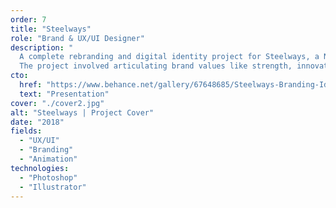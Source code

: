 ```yaml
---
order: 7
title: "Steelways"
role: "Brand & UX/UI Designer"
description: "
  A complete rebranding and digital identity project for Steelways, a Nigerian company with over four decades of experience in the construction, oil & gas, and maritime industries.
  The project involved articulating brand values like strength, innovation, and national impact through a visual system that included custom iconography, sector-based identity modules, and digital assets for both print and web."
cto:
  href: "https://www.behance.net/gallery/67648685/Steelways-Branding-Identity-Design-Web-Design"
  text: "Presentation"
cover: "./cover2.jpg"
alt: "Steelways | Project Cover"
date: "2018"
fields:
  - "UX/UI"
  - "Branding"
  - "Animation"
technologies:
  - "Photoshop"
  - "Illustrator"
---
```

